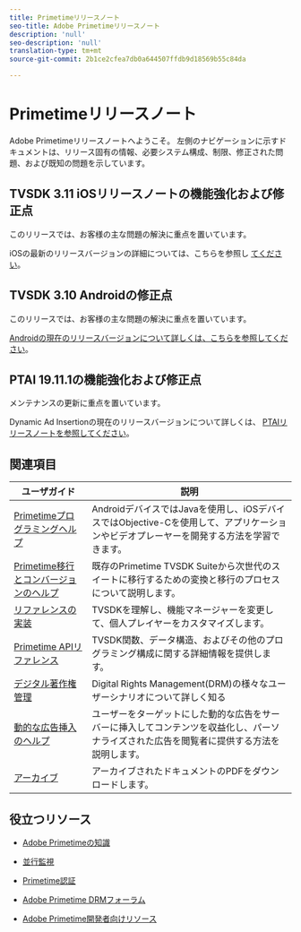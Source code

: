 ```yaml
---
title: Primetimeリリースノート
seo-title: Adobe Primetimeリリースノート
description: 'null'
seo-description: 'null'
translation-type: tm+mt
source-git-commit: 2b1ce2cfea7db0a644507ffdb9d18569b55c84da

---
```



# Primetimeリリースノート

Adobe Primetimeリリースノートへようこそ。 左側のナビゲーションに示すドキュメントは、リリース固有の情報、必要システム構成、制限、修正された問題、および既知の問題を示しています。

## TVSDK 3.11 iOSリリースノートの機能強化および修正点

このリリースでは、お客様の主な問題の解決に重点を置いています。

iOSの最新のリリースバージョンの詳細については、こちらを参照し [てください](../release-notes/tvsdk-3x-ios.md)。

## TVSDK 3.10 Androidの修正点

このリリースでは、お客様の主な問題の解決に重点を置いています。

[Androidの現在のリリースバージョンについて詳しくは、こちらを参照してください](../release-notes/tvsdk-3x-android.md)。

## PTAI 19.11.1の機能強化および修正点

メンテナンスの更新に重点を置いています。

Dynamic Ad Insertionの現在のリリースバージョンについて詳しくは、 [PTAIリリースノートを参照してください](ptai-19x-release-notes.md)。

## 関連項目

| ユーザガイド | 説明 |
|--- |--- |
| [Primetimeプログラミングヘルプ](/help/programming/home.md) | AndroidデバイスではJavaを使用し、iOSデバイスではObjective-Cを使用して、アプリケーションやビデオプレーヤーを開発する方法を学習できます。 |
| [Primetime移行とコンバージョンのヘルプ](/help/migration-guides/home.md) | 既存のPrimetime TVSDK Suiteから次世代のスイートに移行するための変換と移行のプロセスについて説明します。 |
| [リファレンスの実装](/help/android-reference-implementation/home.md) | TVSDKを理解し、機能マネージャーを変更して、個人プレイヤーをカスタマイズします。 |
| [Primetime APIリファレンス](/help/reference/api-references.md) | TVSDK関数、データ構造、およびその他のプログラミング構成に関する詳細情報を提供します。 |
| [デジタル著作権管理](/help/digital-rights-management/home.md) | Digital Rights Management(DRM)の様々なユーザーシナリオについて詳しく知る |
| [動的な広告挿入のヘルプ](/help/dynamic-ad-insertion/home.md) | ユーザーをターゲットにした動的な広告をサーバーに挿入してコンテンツを収益化し、パーソナライズされた広告を閲覧者に提供する方法を説明します。 |
| [アーカイブ](https://helpx.adobe.com/primetime/archives.html) | アーカイブされたドキュメントのPDFをダウンロードします。 |

## 役立つリソース

* [Adobe Primetimeの知識](https://www.adobe.com/in/marketing/primetime.html)

* [並行監視](https://tve.helpdocsonline.com/concurrency-monitoring-introduction)

* [Primetime認証](https://tve.helpdocsonline.com/home)

* [Adobe Primetime DRMフォーラム](https://forums.adobe.com/community/adobe_access)

* [Adobe Primetime開発者向けリソース](https://www.adobe.com/devnet/primetime.html)
